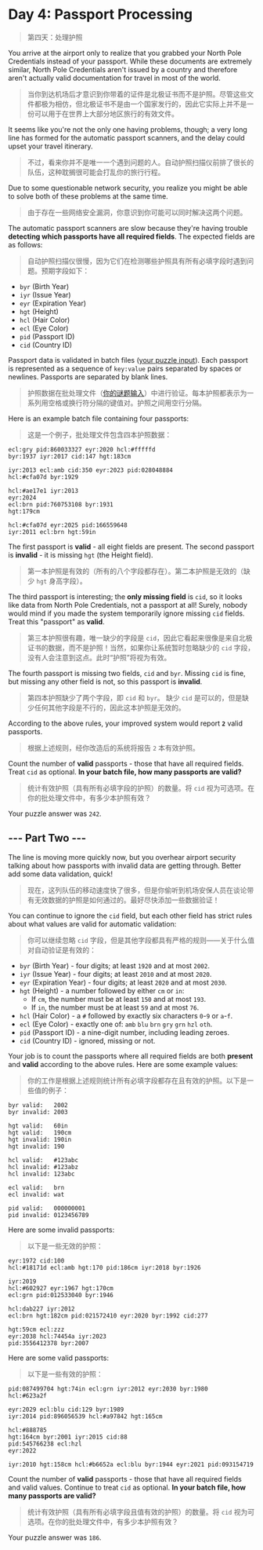 # Day 4: Passport Processing

> 第四天：处理护照

You arrive at the airport only to realize that you grabbed your North Pole Credentials instead of your passport. While these documents are extremely similar, North Pole Credentials aren't issued by a country and therefore aren't actually valid documentation for travel in most of the world.

> 当你到达机场后才意识到你带着的证件是北极证书而不是护照。尽管这些文件都极为相仿，但北极证书不是由一个国家发行的，因此它实际上并不是一份可以用于在世界上大部分地区旅行的有效文件。

It seems like you're not the only one having problems, though; a very long line has formed for the automatic passport scanners, and the delay could upset your travel itinerary.

> 不过，看来你并不是唯一一个遇到问题的人。自动护照扫描仪前排了很长的队伍，这种耽搁很可能会打乱你的旅行行程。

Due to some questionable network security, you realize you might be able to solve both of these problems at the same time.

> 由于存在一些网络安全漏洞，你意识到你可能可以同时解决这两个问题。

The automatic passport scanners are slow because they're having trouble **detecting which passports have all required fields**. The expected fields are as follows:

> 自动护照扫描仪很慢，因为它们在检测哪些护照具有所有必填字段时遇到问题。预期字段如下：

- `byr` (Birth Year)
- `iyr` (Issue Year)
- `eyr` (Expiration Year)
- `hgt` (Height)
- `hcl` (Hair Color)
- `ecl` (Eye Color)
- `pid` (Passport ID)
- `cid` (Country ID)

Passport data is validated in batch files ([your puzzle input](day04.txt)). Each passport is represented as a sequence of `key:value` pairs separated by spaces or newlines. Passports are separated by blank lines.

> 护照数据在批处理文件（[你的谜题输入](day04.txt)）中进行验证。每本护照都表示为一系列用空格或换行符分隔的键值对。护照之间用空行分隔。

Here is an example batch file containing four passports:

> 这是一个例子，批处理文件包含四本护照数据：

```'
ecl:gry pid:860033327 eyr:2020 hcl:#fffffd
byr:1937 iyr:2017 cid:147 hgt:183cm

iyr:2013 ecl:amb cid:350 eyr:2023 pid:028048884
hcl:#cfa07d byr:1929

hcl:#ae17e1 iyr:2013
eyr:2024
ecl:brn pid:760753108 byr:1931
hgt:179cm

hcl:#cfa07d eyr:2025 pid:166559648
iyr:2011 ecl:brn hgt:59in
```

The first passport is **valid** - all eight fields are present. The second passport is **invalid** - it is missing `hgt` (the Height field).

> 第一本护照是有效的（所有的八个字段都存在）。第二本护照是无效的（缺少 `hgt` 身高字段）。

The third passport is interesting; the **only missing field** is `cid`, so it looks like data from North Pole Credentials, not a passport at all! Surely, nobody would mind if you made the system temporarily ignore missing `cid` fields. Treat this "passport" as **valid**.

> 第三本护照很有趣，唯一缺少的字段是 `cid`，因此它看起来很像是来自北极证书的数据，而不是护照！当然，如果你让系统暂时忽略缺少的 `cid` 字段，没有人会注意到这点。此时“护照”将视为有效。

The fourth passport is missing two fields, `cid` and `byr`. Missing `cid` is fine, but missing any other field is not, so this passport is **invalid**.

> 第四本护照缺少了两个字段，即 `cid` 和 `byr`。 缺少 `cid` 是可以的，但是缺少任何其他字段是不行的，因此这本护照是无效的。

According to the above rules, your improved system would report **`2`** valid passports.

> 根据上述规则，经你改造后的系统将报告 `2` 本有效护照。

Count the number of **valid** passports - those that have all required fields. Treat `cid` as optional. **In your batch file, how many passports are valid?**

> 统计有效护照（具有所有必填字段的护照）的数量。将 `cid` 视为可选项。在你的批处理文件中，有多少本护照有效？

Your puzzle answer was `242`.

## --- Part Two ---

The line is moving more quickly now, but you overhear airport security talking about how passports with invalid data are getting through. Better add some data validation, quick!

> 现在，这列队伍的移动速度快了很多，但是你偷听到机场安保人员在谈论带有无效数据的护照是如何通过的。最好尽快添加一些数据验证！

You can continue to ignore the `cid` field, but each other field has strict rules about what values are valid for automatic validation:

> 你可以继续忽略 `cid` 字段，但是其他字段都具有严格的规则——关于什么值对自动验证是有效的：

- `byr` (Birth Year) - four digits; at least `1920` and at most `2002`.
- `iyr` (Issue Year) - four digits; at least `2010` and at most `2020`.
- `eyr` (Expiration Year) - four digits; at least `2020` and at most `2030`.
- `hgt` (Height) - a number followed by either `cm` or `in`:
  - If `cm`, the number must be at least `150` and at most `193`.
  - If `in`, the number must be at least `59` and at most `76`.
- `hcl` (Hair Color) - a `#` followed by exactly six characters `0`-`9` or `a`-`f`.
- `ecl` (Eye Color) - exactly one of: `amb` `blu` `brn` `gry` `grn` `hzl` `oth`.
- `pid` (Passport ID) - a nine-digit number, including leading zeroes.
- `cid` (Country ID) - ignored, missing or not.

Your job is to count the passports where all required fields are both **present** and **valid** according to the above rules. Here are some example values:

> 你的工作是根据上述规则统计所有必填字段都存在且有效的护照。以下是一些值的例子：

```'
byr valid:   2002
byr invalid: 2003

hgt valid:   60in
hgt valid:   190cm
hgt invalid: 190in
hgt invalid: 190

hcl valid:   #123abc
hcl invalid: #123abz
hcl invalid: 123abc

ecl valid:   brn
ecl invalid: wat

pid valid:   000000001
pid invalid: 0123456789
```

Here are some invalid passports:

> 以下是一些无效的护照：

```'
eyr:1972 cid:100
hcl:#18171d ecl:amb hgt:170 pid:186cm iyr:2018 byr:1926

iyr:2019
hcl:#602927 eyr:1967 hgt:170cm
ecl:grn pid:012533040 byr:1946

hcl:dab227 iyr:2012
ecl:brn hgt:182cm pid:021572410 eyr:2020 byr:1992 cid:277

hgt:59cm ecl:zzz
eyr:2038 hcl:74454a iyr:2023
pid:3556412378 byr:2007
```

Here are some valid passports:

> 以下是一些有效的护照：

```'
pid:087499704 hgt:74in ecl:grn iyr:2012 eyr:2030 byr:1980
hcl:#623a2f

eyr:2029 ecl:blu cid:129 byr:1989
iyr:2014 pid:896056539 hcl:#a97842 hgt:165cm

hcl:#888785
hgt:164cm byr:2001 iyr:2015 cid:88
pid:545766238 ecl:hzl
eyr:2022

iyr:2010 hgt:158cm hcl:#b6652a ecl:blu byr:1944 eyr:2021 pid:093154719
```

Count the number of **valid** passports - those that have all required fields and valid values. Continue to treat `cid` as optional. **In your batch file, how many passports are valid?**

> 统计有效护照（具有所有必填字段且值有效的护照）的数量。将 `cid` 视为可选项。在你的批处理文件中，有多少本护照有效？

Your puzzle answer was `186`.
